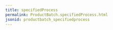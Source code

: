 ```yaml
---
title: specifiedProcess
permalink: ProductBatch.specifiedProcess.html
jsonid: productbatch_specifiedprocess
---
```

